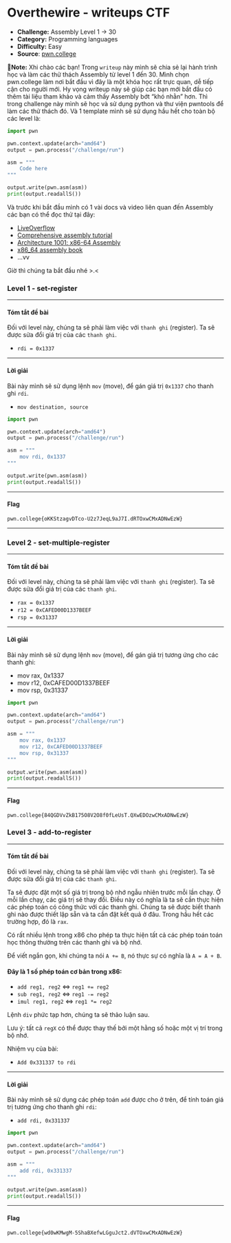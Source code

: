 # Overthewire - writeups CTF

- **Challenge:** Assembly Level 1 -> 30
- **Category:** Programming languages
- **Difficulty:** Easy
- **Source**: [pwn.college](https://pwn.college/computing-101/assembly-crash-course/)

**📝Note:** Xhi chào các bạn! Trong ```writeup``` này mình sẽ chia sẻ lại hành trình học và làm các thử thách Assembly từ level 1 đến 30. Mình chọn pwn.college
 làm nơi bắt đầu vì đây là một khóa học rất trực quan, dễ tiếp cận cho người mới. Hy vọng writeup này sẽ giúp các bạn mới bắt đầu có thêm tài liệu tham khảo và cảm thấy Assembly bớt “khó nhằn” hơn. Thì trong challenge này mình sẽ học và sử dụng python và thư viện pwntools để làm các thử thách đó. Và 1 template mình sẽ sử dụng hầu hết cho toàn bộ các level là:
```python
import pwn

pwn.context.update(arch="amd64")
output = pwn.process("/challenge/run")

asm = """
    Code here
"""

output.write(pwn.asm(asm))
print(output.readallS())
```

Và trước khi bắt đầu mình có 1 vài docs và video liên quan đến Assembly các bạn có thể đọc thử tại đây:
- [LiveOverflow](https://www.youtube.com/watch?v=iyAyN3GFM7A&list=PLhixgUqwRTjxglIswKp9mpkfPNfHkzyeN&index=1)
- [Comprehensive assembly tutorial](https://github.com/mytechnotalent/Reverse-Engineering-Tutorial)
- [Architecture 1001: x86-64 Assembly](https://ost2.fyi/Arch1001)
- [x86_64 assembly book](https://open.umn.edu/opentextbooks/textbooks/733)
- ...vv

Giờ thì chúng ta bắt đầu nhé >.<

### Level 1 - set-register
---

#### Tóm tắt đề bài
Đối với level này, chúng ta sẽ phải làm việc với ```thanh ghi``` (register). Ta sẽ được sửa đổi giá trị của các ```thanh ghi```.
- ```rdi = 0x1337```
---
#### Lời giải
Bài này mình sẽ sử dụng lệnh ```mov``` (move), để gán giá trị ```0x1337``` cho thanh ghi ```rdi```.

- ```mov destination, source```

```python
import pwn

pwn.context.update(arch="amd64")
output = pwn.process("/challenge/run")

asm = """
    mov rdi, 0x1337
"""

output.write(pwn.asm(asm))
print(output.readallS())
```
---

#### Flag
```pwn.college{oKKStzagvDTco-U2z7JeqL9aJ7I.dRTOxwCMxADNwEzW}```

---

### Level 2 - set-multiple-register
---

#### Tóm tắt đề bài
Đối với level này, chúng ta sẽ phải làm việc với ```thanh ghi``` (register). Ta sẽ được sửa đổi giá trị của các ```thanh ghi```.
- ```rax = 0x1337``` <br>
- ```r12 = 0xCAFED00D1337BEEF```<br>
- ```rsp = 0x31337```
---
#### Lời giải
Bài này mình sẽ sử dụng lệnh ```mov``` (move), để gán giá trị tương ứng cho các thanh ghi:
- mov rax, 0x1337
- mov r12, 0xCAFED00D1337BEEF
- mov rsp, 0x31337

```python
import pwn

pwn.context.update(arch="amd64")
output = pwn.process("/challenge/run")

asm = """
    mov rax, 0x1337
    mov r12, 0xCAFED00D1337BEEF
    mov rsp, 0x31337
"""

output.write(pwn.asm(asm))
print(output.readallS())
```
---
#### Flag
```pwn.college{84QGDVvZkB175O8V2O8f0fLeUsT.QXwEDOzwCMxADNwEzW}```

### Level 3 - add-to-register
---

#### Tóm tắt đề bài
Đối với level này, chúng ta sẽ phải làm việc với ```thanh ghi``` (register). Ta sẽ được sửa đổi giá trị của các ```thanh ghi```.

Ta sẽ được đặt một số giá trị trong bộ nhớ ngẫu nhiên trước mỗi lần chạy. Ở mỗi lần chạy, các giá trị sẽ thay đổi. Điều này có nghĩa là ta sẽ cần thực hiện các phép toán có công thức với các thanh ghi. Chúng ta sẽ được biết thanh ghi nào được thiết lập sẵn và ta cần đặt kết quả ở đâu. Trong hầu hết các trường hợp, đó là `rax`.

Có rất nhiều lệnh trong x86 cho phép ta thực hiện tất cả các phép toán toán học thông thường trên các thanh ghi và bộ nhớ.  

Để viết ngắn gọn, khi chúng ta nói `A += B`, nó thực sự có nghĩa là `A = A + B`.
#### Đây là 1 số phép toán cơ bản trong x86:
- `add reg1, reg2` ⇔ `reg1 += reg2`
- `sub reg1, reg2` ⇔ `reg1 -= reg2`
- `imul reg1, reg2` ⇔ `reg1 *= reg2`

Lệnh `div` phức tạp hơn, chúng ta sẽ thảo luận sau.  

Lưu ý: tất cả `regX` có thể được thay thế bởi một hằng số hoặc một vị trí trong bộ nhớ.

Nhiệm vụ của bài:
- ```Add 0x331337 to rdi```

---

#### Lời giải
Bài này mình sẽ sử dụng các phép toán ```add``` được cho ở trên, để tính toán giá trị tương ứng cho thanh ghi ```rdi```:
- `add rdi, 0x331337`

```python
import pwn

pwn.context.update(arch="amd64")
output = pwn.process("/challenge/run")

asm = """
    add rdi, 0x331337
"""

output.write(pwn.asm(asm))
print(output.readallS())
```

---

#### Flag
```pwn.college{wd0wKMwgM-5ShaBXefwLGguJct2.dVTOxwCMxADNwEzW}```